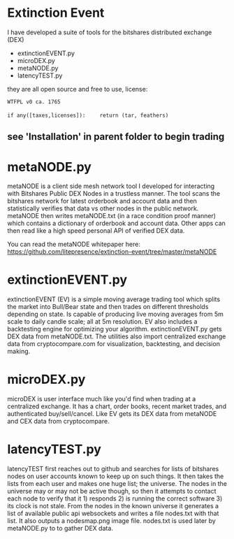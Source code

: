 Extinction Event
====================
I have developed a suite of tools for the bitshares distributed exchange (DEX)

- extinctionEVENT.py
- microDEX.py
- metaNODE.py
- latencyTEST.py

they are all open source and free to use, license:


`WTFPL v0 ca. 1765`

`if any([taxes,licenses]):`
`    return (tar, feathers)`

see 'Installation' in parent folder to begin trading
-----------------------------------

metaNODE.py 
====================

metaNODE is a client side mesh network tool I developed for interacting with Bitshares Public DEX Nodes in a trustless manner. The tool scans the bitshares network for latest orderbook and account data and then statistically verifies that data vs other nodes in the public network. metaNODE then writes metaNODE.txt (in a race condition proof manner) which contains a dictionary of orderbook and account data. Other apps can then read like a high speed personal API of verified DEX data. 

You can read the metaNODE whitepaper here: https://github.com/litepresence/extinction-event/tree/master/metaNODE

extinctionEVENT.py
====================

extinctionEVENT (EV) is a simple moving average trading tool which splits the market into Bull/Bear state and then trades on different thresholds depending on state. Is capable of producing live moving averages from 5m scale to daily candle scale; all at 5m resolution. EV also includes a backtesting engine for optimizing your algorithm. extinctionEVENT.py gets DEX data from metaNODE.txt. The utilities also import centralized exchange data from cryptocompare.com for visualization, backtesting, and decision making. 

microDEX.py 
====================

microDEX is user interface much like you'd find when trading at a centralized exchange. It has a chart, order books, recent market trades, and authenticated buy/sell/cancel. Like EV gets its DEX data from metaNODE and CEX data from cryptocompare.

latencyTEST.py
====================

latencyTEST first reaches out to github and searches for lists of bitshares nodes on user accounts known to keep up on such things. It then takes the lists from each user and makes one huge list; the universe. The nodes in the universe may or may not be active though, so then it attempts to contact each node to verify that it 1) responds 2) is running the correct software 3) its clock is not stale. From the nodes in the known universe it generates a list of available public api websockets and writes a file nodes.txt with that list. It also outputs a nodesmap.png image file. nodes.txt is used later by metaNODE.py to to gather DEX data. 


